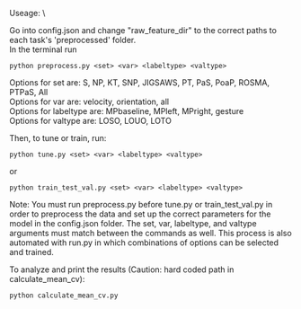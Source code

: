 Useage: \

Go into config.json and change "raw_feature_dir" to the correct paths to each task's 'preprocessed' folder. \
In the terminal run
```
python preprocess.py <set> <var> <labeltype> <valtype>
```
Options for set are: S, NP, KT, SNP, JIGSAWS, PT, PaS, PoaP, ROSMA, PTPaS, All  \
Options for var are: velocity, orientation, all \
Options for labeltype are: MPbaseline, MPleft, MPright, gesture \
Options for valtype are: LOSO, LOUO, LOTO 

Then, to tune or train, run:
```
python tune.py <set> <var> <labeltype> <valtype>
```
or 
```
python train_test_val.py <set> <var> <labeltype> <valtype>
```
Note: You must run preprocess.py before tune.py or train_test_val.py in order to preprocess the data and set up the correct parameters for the model in the config.json folder. 
The set, var, labeltype, and valtype arguments must match between the commands as well.
This process is also automated with run.py in which combinations of options can be selected and trained.

To analyze and print the results (Caution: hard coded path in calculate_mean_cv):
```
python calculate_mean_cv.py
```
